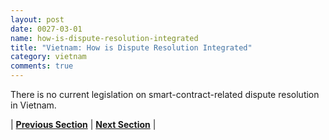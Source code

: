```yaml
---
layout: post
date: 0027-03-01
name: how-is-dispute-resolution-integrated
title: "Vietnam: How is Dispute Resolution Integrated"
category: vietnam
comments: true
---
```


There is no current legislation on smart-contract-related dispute resolution in Vietnam.




| **[Previous Section](https://neo-project.github.io/global-blockchain-compliance-hub//vietnam/vietnam-smart-contracts.html)** | **[Next Section]( https://neo-project.github.io/global-blockchain-compliance-hub//vietnam/vietnam-nullify-smart-contracts.html)** |
